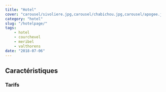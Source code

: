 ```yaml
---
title: "Hotel"
cover: "carousel/sivoliere.jpg,carousel/chabichou.jpg,carousel/apogee.jpg,carousel/manali.jpg,carousel/spa.jpg,carousel/strato.jpg,carousel/manali.jpg"
category: "hotel"
slug: "/hotelpage/"
tags:
    - hotel
    - courchevel
    - meribel
    - valthorens
date: "2018-07-06"
---
```


## Caractéristiques
 
### Tarifs 